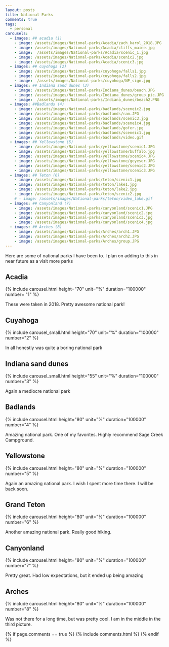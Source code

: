 ```yaml
---
layout: posts
title: National Parks
comments: true
tags:
  - personal
carousels:
  - images: ## acadia (1)
    - image: /assets/images/National-parks/Acadia/zach_karol_2018.JPG
    - image: /assets/images/National-parks/Acadia/cliffs_maine.jpg
    - image:  /assets/images/National-parks/Acadia/scenic_1.jpg
    - image: /assets/images/National-parks/Acadia/scenic2.jpg
    - image: /assets/images/National-parks/Acadia/scenic3.jpg
  - images: ## cuyohoga (2)
    - image: /assets/images/National-parks/cuyohoga/falls1.jpg
    - image: /assets/images/National-parks/cuyohoga/falls2.jpg
    - image:  /assets/images/National-parks/cuyohoga/NP_sign.jpg
  - images: ## Indiana sand dunes (3)
    - image: /assets/images/National-parks/Indiana_dunes/beach.JPG
    - image: /assets/images/National-parks/Indiana_dunes/group_pic.JPG
    - image:  /assets/images/National-parks/Indiana_dunes/beach2.PNG
  - images: ##Badlands (4)
    - image: /assets/images/National-parks/badlands/sceneic2.jpg
    - image: /assets/images/National-parks/badlands/ram.JPG
    - image: /assets/images/National-parks/badlands/scenic3.jpg
    - image: /assets/images/National-parks/badlands/sceneic4.jpg
    - image: /assets/images/National-parks/badlands/gofer.jpg
    - image: /assets/images/National-parks/badlands/sceneic1.jpg
    - image: /assets/images/National-parks/badlands/video.gif
  - images: ## Yellowstone (5)
    - image: /assets/images/National-parks/yellowstone/scenic1.JPG
    - image: /assets/images/National-parks/yellowstone/buffalo.jpg
    - image: /assets/images/National-parks/yellowstone/scenic4.JPG
    - image: /assets/images/National-parks/yellowstone/geyeser.JPG
    - image: /assets/images/National-parks/yellowstone/scenic2.JPG
    - image: /assets/images/National-parks/yellowstone/scenic3.JPG
  - images: ## Teton (6)
    - image: /assets/images/National-parks/teton/scenic1.jpg
    - image: /assets/images/National-parks/teton/lake1.jpg
    - image: /assets/images/National-parks/teton/lake2.jpg
    - image: /assets/images/National-parks/teton/scenic2.jpg
    # - image: /assets/images/National-parks/teton/video_lake.gif
  - images: ## Canyonland (7)
    - image: /assets/images/National-parks/canyonland/scenic1.JPG
    - image: /assets/images/National-parks/canyonland/scenic2.jpg
    - image: /assets/images/National-parks/canyonland/scenic3.jpg
    - image: /assets/images/National-parks/canyonland/scenic4.jpg
  - images: ## Arches (8)
    - image: /assets/images/National-parks/Arches/arch1.JPG
    - image: /assets/images/National-parks/Arches/arch2.JPG
    - image: /assets/images/National-parks/Arches/group.JPG
---
```





Here are some of national parks I have been to. I plan on adding to this in near future as a visit more parks

## Acadia
{% include carousel.html height="70" unit="%" duration="100000" number= "1" %}

These were taken in 2018. Pretty awesome national park!

## Cuyahoga
{% include carousel_small.html height="70" unit="%" duration="100000" number="2" %}

In all honestly was quite a boring national park

## Indiana sand dunes
{% include carousel_small.html height="55" unit="%" duration="100000" number="3" %}

Again a mediocre national park

## Badlands 
{% include carousel.html height="80" unit="%" duration="100000" number="4" %}

Amazing national park. One of my favorites. Highly recommend Sage Creek Campground. 

## Yellowstone
{% include carousel.html height="80" unit="%" duration="100000" number="5" %}

Again an amazing national park. I wish I spent more time there. I will be back soon.

## Grand Teton
{% include carousel.html height="80" unit="%" duration="100000" number="6" %}

Another amazing national park. Really good hiking.

## Canyonland
{% include carousel.html height="80" unit="%" duration="100000" number="7" %}

Pretty great. Had low expectations, but it ended up being amazing

## Arches
{% include carousel.html height="80" unit="%" duration="100000" number="8" %}

Was not there for a long time, but was pretty cool. I am in the middle in the third picture.




{% if page.comments == true %}
  {% include comments.html %}
{% endif %}